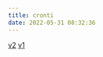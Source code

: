 ```yaml
---
title: cronti
date: 2022-05-31 08:32:36
---
```


<span class="icon icon-code-fork"></span> [v2](v2)
<span class="icon icon-code-fork"></span> [v1](v1)